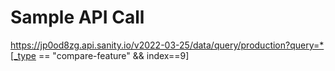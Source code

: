 # Sample API Call
https://jp0od8zg.api.sanity.io/v2022-03-25/data/query/production?query=*[_type == "compare-feature" && index==9]
